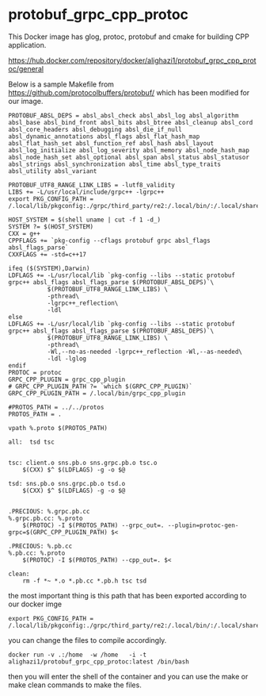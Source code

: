 # protobuf_grpc_cpp_protoc
This Docker image has glog, protoc, protobuf and cmake for building CPP application.

https://hub.docker.com/repository/docker/alighazi1/protobuf_grpc_cpp_protoc/general


Below is a sample Makefile from https://github.com/protocolbuffers/protobuf/  which has been modified for our image. 


```
PROTOBUF_ABSL_DEPS = absl_absl_check absl_absl_log absl_algorithm absl_base absl_bind_front absl_bits absl_btree absl_cleanup absl_cord absl_core_headers absl_debugging absl_die_if_null absl_dynamic_annotations absl_flags absl_flat_hash_map absl_flat_hash_set absl_function_ref absl_hash absl_layout absl_log_initialize absl_log_severity absl_memory absl_node_hash_map absl_node_hash_set absl_optional absl_span absl_status absl_statusor absl_strings absl_synchronization absl_time absl_type_traits absl_utility absl_variant

PROTOBUF_UTF8_RANGE_LINK_LIBS = -lutf8_validity
LIBS += -L/usr/local/include/grpc++ -lgrpc++
export PKG_CONFIG_PATH = /.local/lib/pkgconfig:./grpc/third_party/re2:/.local/bin/:/.local/share/pkgconfig/

HOST_SYSTEM = $(shell uname | cut -f 1 -d_)
SYSTEM ?= $(HOST_SYSTEM)
CXX = g++
CPPFLAGS += `pkg-config --cflags protobuf grpc absl_flags absl_flags_parse`
CXXFLAGS += -std=c++17

ifeq ($(SYSTEM),Darwin)
LDFLAGS += -L/usr/local/lib `pkg-config --libs --static protobuf grpc++ absl_flags absl_flags_parse $(PROTOBUF_ABSL_DEPS)`\
           $(PROTOBUF_UTF8_RANGE_LINK_LIBS) \
           -pthread\
           -lgrpc++_reflection\
           -ldl 
else
LDFLAGS += -L/usr/local/lib `pkg-config --libs --static protobuf grpc++ absl_flags absl_flags_parse $(PROTOBUF_ABSL_DEPS)`\
           $(PROTOBUF_UTF8_RANGE_LINK_LIBS) \
           -pthread\
           -Wl,--no-as-needed -lgrpc++_reflection -Wl,--as-needed\
           -ldl -lglog 
endif
PROTOC = protoc
GRPC_CPP_PLUGIN = grpc_cpp_plugin
# GRPC_CPP_PLUGIN_PATH ?= `which $(GRPC_CPP_PLUGIN)`
GRPC_CPP_PLUGIN_PATH = /.local/bin/grpc_cpp_plugin

#PROTOS_PATH = ../../protos
PROTOS_PATH = .

vpath %.proto $(PROTOS_PATH)

all:  tsd tsc


tsc: client.o sns.pb.o sns.grpc.pb.o tsc.o
	$(CXX) $^ $(LDFLAGS) -g -o $@

tsd: sns.pb.o sns.grpc.pb.o tsd.o
	$(CXX) $^ $(LDFLAGS) -g -o $@


.PRECIOUS: %.grpc.pb.cc
%.grpc.pb.cc: %.proto
	$(PROTOC) -I $(PROTOS_PATH) --grpc_out=. --plugin=protoc-gen-grpc=$(GRPC_CPP_PLUGIN_PATH) $<

.PRECIOUS: %.pb.cc
%.pb.cc: %.proto
	$(PROTOC) -I $(PROTOS_PATH) --cpp_out=. $<

clean:
	rm -f *~ *.o *.pb.cc *.pb.h tsc tsd

```


the most important thing is this path that has been exported according to our docker imge 
```
export PKG_CONFIG_PATH = /.local/lib/pkgconfig:./grpc/third_party/re2:/.local/bin/:/.local/share/pkgconfig/

```
you can change the files to compile accordingly. 

```
docker run -v .:/home  -w /home   -i -t alighazi1/protobuf_grpc_cpp_protoc:latest /bin/bash
```
then you will enter the shell of the container and you can use the make or make clean commands to make the files.

